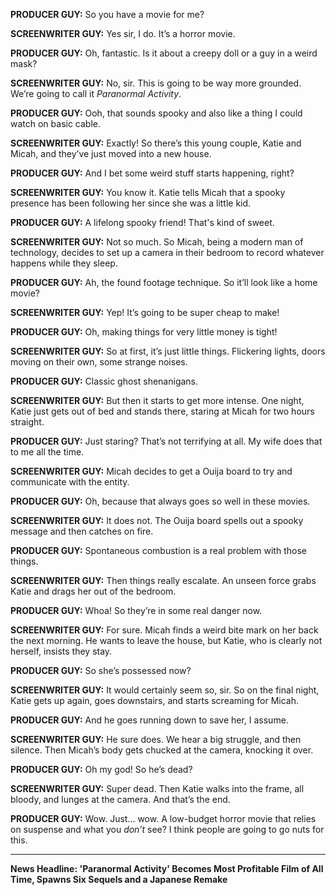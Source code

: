 **PRODUCER GUY:** So you have a movie for me?

**SCREENWRITER GUY:** Yes sir, I do. It’s a horror movie.

**PRODUCER GUY:** Oh, fantastic. Is it about a creepy doll or a guy in a weird mask?

**SCREENWRITER GUY:** No, sir. This is going to be way more grounded. We’re going to call it *Paranormal Activity*.

**PRODUCER GUY:** Ooh, that sounds spooky and also like a thing I could watch on basic cable.

**SCREENWRITER GUY:** Exactly! So there’s this young couple, Katie and Micah, and they’ve just moved into a new house.

**PRODUCER GUY:** And I bet some weird stuff starts happening, right?

**SCREENWRITER GUY:** You know it. Katie tells Micah that a spooky presence has been following her since she was a little kid.

**PRODUCER GUY:** A lifelong spooky friend! That's kind of sweet.

**SCREENWRITER GUY:** Not so much. So Micah, being a modern man of technology, decides to set up a camera in their bedroom to record whatever happens while they sleep.

**PRODUCER GUY:** Ah, the found footage technique. So it’ll look like a home movie?

**SCREENWRITER GUY:** Yep! It’s going to be super cheap to make!

**PRODUCER GUY:** Oh, making things for very little money is tight!

**SCREENWRITER GUY:** So at first, it’s just little things. Flickering lights, doors moving on their own, some strange noises.

**PRODUCER GUY:** Classic ghost shenanigans.

**SCREENWRITER GUY:** But then it starts to get more intense. One night, Katie just gets out of bed and stands there, staring at Micah for two hours straight.

**PRODUCER GUY:** Just staring? That’s not terrifying at all. My wife does that to me all the time.

**SCREENWRITER GUY:** Micah decides to get a Ouija board to try and communicate with the entity.

**PRODUCER GUY:** Oh, because that always goes so well in these movies.

**SCREENWRITER GUY:** It does not. The Ouija board spells out a spooky message and then catches on fire.

**PRODUCER GUY:** Spontaneous combustion is a real problem with those things.

**SCREENWRITER GUY:** Then things really escalate. An unseen force grabs Katie and drags her out of the bedroom.

**PRODUCER GUY:** Whoa! So they’re in some real danger now.

**SCREENWRITER GUY:** For sure. Micah finds a weird bite mark on her back the next morning. He wants to leave the house, but Katie, who is clearly not herself, insists they stay.

**PRODUCER GUY:** So she’s possessed now?

**SCREENWRITER GUY:** It would certainly seem so, sir. So on the final night, Katie gets up again, goes downstairs, and starts screaming for Micah.

**PRODUCER GUY:** And he goes running down to save her, I assume.

**SCREENWRITER GUY:** He sure does. We hear a big struggle, and then silence. Then Micah’s body gets chucked at the camera, knocking it over.

**PRODUCER GUY:** Oh my god! So he’s dead?

**SCREENWRITER GUY:** Super dead. Then Katie walks into the frame, all bloody, and lunges at the camera. And that’s the end.

**PRODUCER GUY:** Wow. Just… wow. A low-budget horror movie that relies on suspense and what you *don’t* see? I think people are going to go nuts for this.

***

**News Headline: 'Paranormal Activity' Becomes Most Profitable Film of All Time, Spawns Six Sequels and a Japanese Remake**